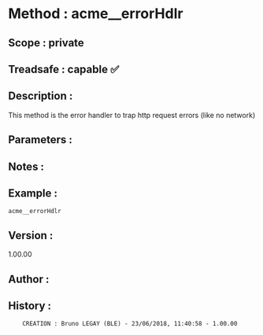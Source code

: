 ﻿# **Method :** acme__errorHdlr
## **Scope :** private
## **Treadsafe :** capable ✅ 
## **Description :** 
This method is the error handler to trap http request errors (like no network)
## **Parameters :** 
## **Notes :** 

## **Example :** 
```
acme__errorHdlr
```
## **Version :** 
1.00.00
## **Author :** 

## **History :** 
 
        CREATION : Bruno LEGAY (BLE) - 23/06/2018, 11:40:58 - 1.00.00
